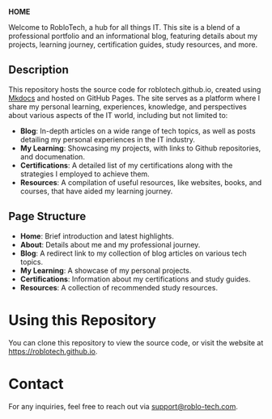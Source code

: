 **HOME**

Welcome to RobloTech, a hub for all things IT. This site is a blend of a professional portfolio and an informational blog, featuring details about my projects, learning journey, certification guides, study resources, and more.

## Description

This repository hosts the source code for roblotech.github.io, created using [Mkdocs](https://squidfunk.github.io/mkdocs-material/) and hosted on GitHub Pages. The site serves as a platform where I share my personal learning, experiences, knowledge, and perspectives about various aspects of the IT world, including but not limited to:

- **Blog**: In-depth articles on a wide range of tech topics, as well as posts detailing my personal experiences in the IT industry.
- **My Learning**: Showcasing my projects, with links to Github repositories, and documenation.
- **Certifications**: A detailed list of my certifications along with the strategies I employed to achieve them.
- **Resources**: A compilation of useful resources, like websites, books, and courses, that have aided my learning journey.

## Page Structure

- **Home**: Brief introduction and latest highlights.
- **About**: Details about me and my professional journey.
- **Blog**: A redirect link to my collection of blog articles on various tech topics.
- **My Learning**: A showcase of my personal projects.
- **Certifications**: Information about my certifications and study guides.
- **Resources**: A collection of recommended study resources.

# Using this Repository
You can clone this repository to view the source code, or visit the website at https://roblotech.github.io.


# Contact
For any inquiries, feel free to reach out via support@roblo-tech.com.